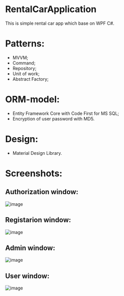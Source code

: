 # RentalCarApplication
This is simple rental car app which base on WPF C#.
# Patterns:
- MVVM;
- Command;
- Repository;
- Unit of work;
- Abstract Factory;
# ORM-model: 
- Entity Framework Core with Code First for MS SQL;
- Encryption of user password with MD5.
# Design:
- Material Design Library.
# Screenshots:
## Authorization window:
![image](https://user-images.githubusercontent.com/61252950/119198472-14aff700-ba92-11eb-8a6b-c5cfc78ac2e5.png)

## Registarion window:
![image](https://user-images.githubusercontent.com/61252950/119198697-707a8000-ba92-11eb-8d05-2bc95948b8fb.png)

## Admin window:
![image](https://user-images.githubusercontent.com/61252950/119198770-91db6c00-ba92-11eb-921a-1711835023b2.png)

## User window:
![image](https://user-images.githubusercontent.com/61252950/119198846-b5061b80-ba92-11eb-82f5-4d3eb1591e4f.png)


